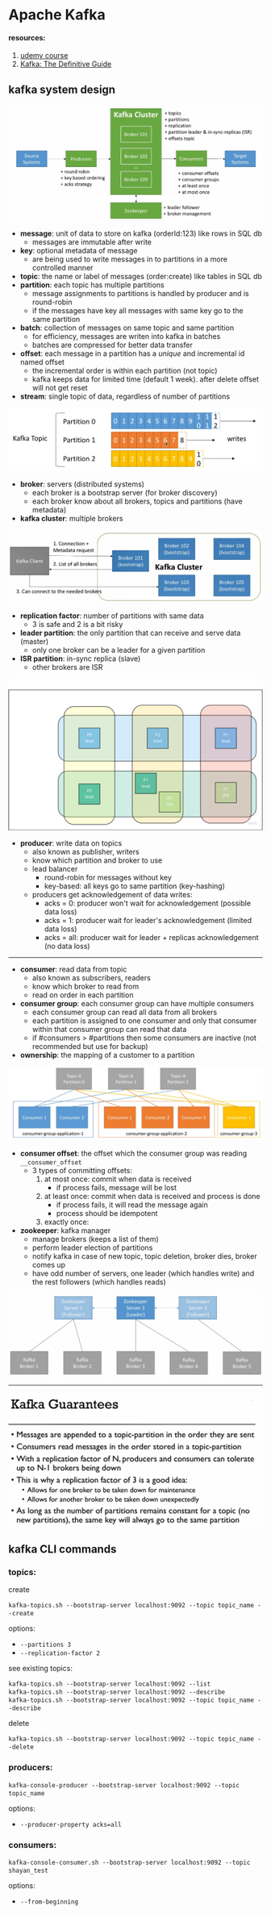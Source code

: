 # Apache Kafka

#### resources:
1. [udemy course](https://www.udemy.com/course/apache-kafka/)
2. [Kafka: The Definitive Guide](https://www.amazon.com/Kafka-Definitive-Real-Time-Stream-Processing/dp/1491936169)

## kafka system design

![np](static/big-picture.png)

* **message**: unit of data to store on kafka (orderId:123) like rows in SQL db
  * messages are immutable after write
* **key**: optional metadata of message
  * are being used to write messages in to partitions in a more controlled manner
* **topic**: the name or label of messages (order:create) like tables in SQL db
* **partition**: each topic has multiple partitions
  * message assignments to partitions is handled by producer and is round-robin
  * if the messages have key all messages with same key go to the same partition
* **batch**: collection of messages on same topic and same partition
  * for efficiency, messages are writen into kafka in batches
  * batches are compressed for better data transfer
* **offset**: each message in a partition has a _unique_ and incremental id named offset
  * the incremental order is within each partition (not topic)
  * kafka keeps data for limited time (default 1 week). after delete offset will not get reset
* **stream**: single topic of data, regardless of number of partitions

![np](static/topic-partition-offset.png)

* **broker**: servers (distributed systems)
  * each broker is a bootstrap server (for broker discovery)
  * each broker know about all brokers, topics and partitions (have metadata)
* **kafka cluster**: multiple brokers

![np](static/broker-discovery.png)

* **replication factor**: number of partitions with same data
  * 3 is safe and 2 is a bit risky
* **leader partition**: the only partition that can receive and serve data (master)
  * only one broker can be a leader for a given partition
* **ISR partition**: in-sync replica (slave)
  * other brokers are ISR

![np](static/cluster-broker-2.png)

* **producer**: write data on topics
  * also known as publisher, writers
  * know which partition and broker to use
  * lead balancer
    * round-robin for messages without key
    * key-based: all keys go to same partition (key-hashing)
  * producers get acknowledgement of data writes:
    * acks = 0: producer won't wait for acknowledgement (possible data loss)
    * acks = 1: producer wait for leader's acknowledgement (limited data loss)
    * acks = all: producer wait for leader + replicas acknowledgement (no data loss)
****
* **consumer**: read data from topic
  * also known as subscribers, readers
  * know which broker to read from
  * read on order in each partition
* **consumer group**: each consumer group can have multiple consumers
  * each consumer group can read all data from all brokers
  * each partition is assigned to one consumer and only that consumer within that consumer group can read that data
  * if #consumers > #partitions then some consumers are inactive (not recommended but use for backup) 
* **ownership**: the mapping of a customer to a partition

![np](static/consumer-groups.png)

* **consumer offset**: the offset which the consumer group was reading ```__consumer_offset```
  * 3 types of committing offsets:
    1. at most once: commit when data is received
       * if process fails, message will be lost
    2. at least once: commit when data is received and process is done
       * if process fails, it will read the message again
       * process should be idempotent
    3. exactly once:
* **zookeeper**: kafka manager
  * manage brokers (keeps a list of them)
  * perform leader election of partitions
  * notify kafka in case of new topic, topic deletion, broker dies, broker comes up
  * have odd number of servers, one leader (which handles write) and the rest followers (which handles reads)

![np](static/zookeeper-kafka.png)
***
![np](static/guarantees.png)

## kafka CLI commands
### topics:
create
```commandline
kafka-topics.sh --bootstrap-server localhost:9092 --topic topic_name --create
```
options:
* `--partitions 3`
* `--replication-factor 2`

see existing topics:
```commandline
kafka-topics.sh --bootstrap-server localhost:9092 --list
kafka-topics.sh --bootstrap-server localhost:9092 --describe
kafka-topics.sh --bootstrap-server localhost:9092 --topic topic_name --describe
```
delete
```commandline
kafka-topics.sh --bootstrap-server localhost:9092 --topic topic_name --delete
```
### producers:
```commandline
kafka-console-producer --bootstrap-server localhost:9092 --topic topic_name
```
options:
* `--producer-property acks=all`
### consumers:
```commandline
kafka-console-consumer.sh --bootstrap-server localhost:9092 --topic shayan_test
```
options:
* `--from-beginning`